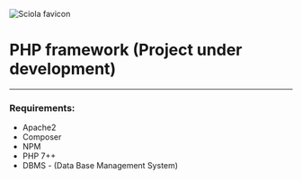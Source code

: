 ![Sciola favicon](https://github.com/sciola-git/sciola-git.github.io/blob/main/images/brands/sciola_framework.svg?raw=true)

# PHP framework (Project under development)

---

### Requirements:

- Apache2
- Composer
- NPM
- PHP 7++
- DBMS - (Data Base Management System)
